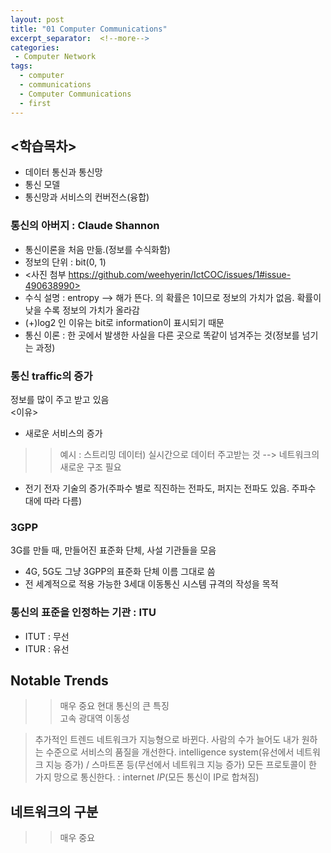 ```yaml
---
layout: post
title: "01 Computer Communications"
excerpt_separator:  <!--more-->
categories:
 - Computer Network
tags:
  - computer
  - communications
  - Computer Communications
  - first
---
```


## <학습목차>
- 데이터 통신과 통신망
- 통신 모델
- 통신망과 서비스의 컨버전스(융합)

### 통신의 아버지 : Claude Shannon
- 통신이론을 처음 만듦.(정보를 수식화함)
- 정보의 단위 : bit(0, 1)
- <사진 첨부 https://github.com/weehyerin/IctCOC/issues/1#issue-490638990>
- 수식 설명 : entropy --> 해가 뜬다. 의 확률은 1이므로 정보의 가치가 없음. 확률이 낮을 수록 정보의 가치가 올라감
- (+)log2 인 이유는 bit로 information이 표시되기 때문
- 통신 이론 : 한 곳에서 발생한 사실을 다른 곳으로 똑같이 넘겨주는 것(정보를 넘기는 과정)

### 통신 traffic의 증가
정보를 많이 주고 받고 있음<br>
<이유>
- 새로운 서비스의 증가
>> 예시 : 스트리밍 데이터) 실시간으로 데이터 주고받는 것 --> 네트워크의 새로운 구조 필요
- 전기 전자 기술의 증가(주파수 별로 직진하는 전파도, 퍼지는 전파도 있음. 주파수 대에 따라 다름)

### 3GPP
3G를 만들 때, 만들어진 표준화 단체, 사설 기관들을 모음
- 4G, 5G도 그냥 3GPP의 표준화 단체 이름 그대로 씀
- 전 세계적으로 적용 가능한 3세대 이동통신 시스템 규격의 작성을 목적

### 통신의 표준을 인정하는 기관 : ITU
- ITUT : 무선
- ITUR : 유선

## Notable Trends
>> 매우 중요
> 현대 통신의 큰 특징<br>
> 고속 광대역
> 이동성

> 추가적인 트렌드
> 네트워크가 지능형으로 바뀐다.
> 사람의 수가 늘어도 내가 원하는 수준으로 서비스의 품질을 개선한다.
> intelligence system(유선에서 네트워크 지능 증가) / 스마트폰 등(무선에서 네트워크 지능 증가)
> 모든 프로토콜이 한 가지 망으로 통신한다. : internet *IP*(모든 통신이 IP로 합쳐짐)


## 네트워크의 구분
>> 매우 중요
